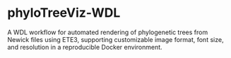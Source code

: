 # phyloTreeViz-WDL
A WDL workflow for automated rendering of phylogenetic trees from Newick files using ETE3, supporting customizable image format, font size, and resolution in a reproducible Docker environment.
